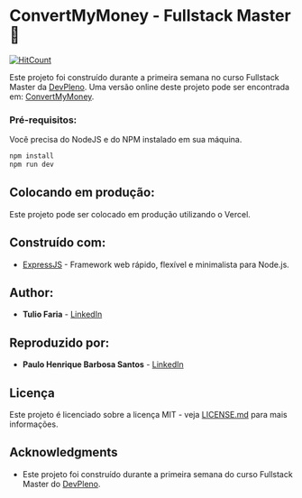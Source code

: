 # ConvertMyMoney - Fullstack Master :rocket:
[![HitCount](https://hits.dwyl.com/phprograming/palpite-box.svg)](https://hits.dwyl.com/phprograming/palpite-box)

Este projeto foi construído durante a primeira semana no curso Fullstack Master da [DevPleno](https://devpleno.com). Uma versão online deste projeto pode ser encontrada em: [ConvertMyMoney](https://convertmymoney-virid.vercel.app/).

### Pré-requisitos:

Você precisa do NodeJS e do NPM instalado em sua máquina.

``` JavaScript
npm install
npm run dev
```

## Colocando em produção:

Este projeto pode ser colocado em produção utilizando o Vercel. 

## Construído com:

* [ExpressJS](https://expressjs.com/pt-br/) - Framework web rápido, flexível e minimalista para Node.js.

## Author:

* **Tulio Faria** - [LinkedIn](https://www.linkedin.com/in/tuliofaria/)

## Reproduzido por:

* **Paulo Henrique Barbosa Santos** - [LinkedIn](https://www.linkedin.com/in/paulo-henrique-barbosa/)

## Licença

Este projeto é licenciado sobre a licença MIT - veja [LICENSE.md](LICENSE.md) para mais informações.

## Acknowledgments

* Este projeto foi construído durante a primeira semana do curso Fullstack Master do [DevPleno](https://devpleno.com).
